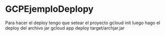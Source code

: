# GCPEjemploDeplopy


Para hacer el deploy tengo que setear el proyecto
gcloud init
luego hago el deploy del archivo jar
gcloud app deploy target/archjar.jar
